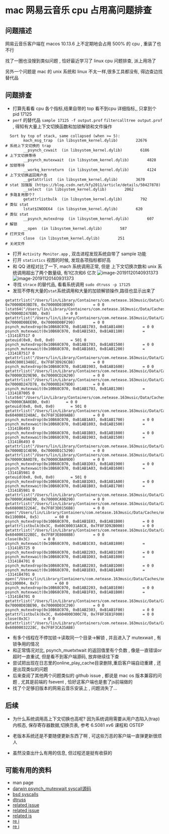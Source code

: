 # mac 网易云音乐 cpu 占用高问题排查

## 问题描述 

网易云音乐客户端在 macos 10.13.6 上不定期地会占用 500% 的 cpu , 重装了也不行

找了一圈也没搜到类似问题 , 恰好最近学习了 linux cpu 问题排查, 派上用场了

另外一个问题是 mac 的 unix 系统和 linux 不太一样,很多工具都没有, 得边查边找替代品

## 问题排查
- 打算先看看 cpu 各个指标,结果自带的 top 看不到cpu 详细指标,, 只拿到个 pid 17125
- `perf` 的替代品 `sample 17125 -f output.prof`  `filtercalltree output.prof` , 得知有大量上下文切换函数和加锁解锁和文件操作
  
```
  Sort by top of stack, same collapsed (when >= 5):
        mach_msg_trap  (in libsystem_kernel.dylib)        22676         # 系统上下文切换的 trap
        __psynch_cvwait  (in libsystem_kernel.dylib)        6186        # 上下文切换等待
        __psynch_mutexwait  (in libsystem_kernel.dylib)        4828     # 加锁等待
        __workq_kernreturn  (in libsystem_kernel.dylib)        4124     # 上下文切换返回用户态
        __getattrlist  (in libsystem_kernel.dylib)        3670          # stat 加强版 (https://blog.csdn.net/kfy2011/article/details/50427878)
        __select  (in libsystem_kernel.dylib)        2062               # 多路复用那个?
        getattrlistbulk  (in libsystem_kernel.dylib)        792         # 类似 stat
        lstat$INODE64  (in libsystem_kernel.dylib)        620           # 类似 stat
        __psynch_mutexdrop  (in libsystem_kernel.dylib)        607      # 解锁
        __open  (in libsystem_kernel.dylib)        587                  # 打开文件
        close  (in libsystem_kernel.dylib)        251                   # 关闭文件
```

- 打开 `Activity Monitor.app` , 双击进程发现系统自带了 sample 功能
- 打开 `statistics` 视图的时候, 发现各项指标都好高
- 和 QQ 进程对比了一下,  mach 系统调用正常, 但是 上下文切换次数和 unix 系统调用超出了两个数量级, 有1亿次和6 亿次
  ![image-20191120140931373](/img/neteas-many-syscall.png)
  ![image-20191120140931373](/img/qq-syscall.png)
- 寻找 `strace` 的替代品, 看看系统调用 `sudo dtruss -p 17125`
- 发现不停有大量的`stat`系统调用和大量的加锁解锁操作,路径也显示出来了
```
getattrlist("/Users/lin/Library/Containers/com.netease.163music/Data/Caches/online_play_cache\0", 0x70000D03BD78, 0x70000D03B9D0)		 = 0 0
lstat64("/Users/lin/Library/Containers/com.netease.163music/Data/Caches/online_play_cache\0", 0x70000D247EB0, 0x0)		 = 0 0
getattrlist("/Users/lin/Library/Containers/com.netease.163music/Data/Caches/online_play_cache\0", 0x70000D0BEE90, 0x70000D0BF290)		 = 0 0
psynch_mutexdrop(0x10B68C070, 0xB1AB1703, 0xB1AB1400)		 = 0 0
psynch_mutexwait(0x10B68C070, 0xB1AB1503, 0xB1AB1100)		 = -1314187517 0
geteuid(0x0, 0x0, 0x0)		 = 501 0
psynch_mutexdrop(0x10B68C070, 0xB1AB1703, 0xB1AB1500)		 = 0 0
psynch_mutexwait(0x10B68C070, 0xB1AB1603, 0xB1AB1200)		 = -1314187517 0
getattrlist("/Users/lin/Library/Containers/com.netease.163music/Data/Caches/online_play_cache\0", 0x60C0001348EC, 0x7F8F3D926CB8)		 = 0 0
psynch_mutexdrop(0x10B68C070, 0xB1AB1903, 0xB1AB1600)		 = 0 0
getattrlist("/Users/lin/Library/Containers/com.netease.163music/Data/Caches/online_play_cache\0", 0x70000CD29E90, 0x70000CD2A290)		 = 0 0
getattrlist("/Users/lin/Library/Containers/com.netease.163music/Data/Caches/online_play_cache\0", 0x70000D247D78, 0x70000D2479D0)		 = 0 0
psynch_mutexwait(0x10B68C070, 0xB1AB1703, 0xB1AB1300)		 = -1314187005 0
lstat64("/Users/lin/Library/Containers/com.netease.163music/Data/Caches/online_play_cache\0", 0x70000CBA0EB0, 0x0)		 = 0 0
geteuid(0x0, 0x0, 0x0)		 = 501 0
getattrlist("/Users/lin/Library/Containers/com.netease.163music/Data/Caches/online_play_cache\0", 0x6040003248AC, 0x7F8F3E809AB8)		 = 0 0
psynch_mutexdrop(0x10B68C070, 0xB1AB1A03, 0xB1AB1700)		 = 0 0
psynch_mutexwait(0x10B68C070, 0xB1AB1803, 0xB1AB1500)		 = -1314186493 0
psynch_mutexdrop(0x10B68C070, 0xB1AB1B03, 0xB1AB1800)		 = 0 0
psynch_mutexwait(0x10B68C070, 0xB1AB1903, 0xB1AB1500)		 = -1314186493 0
getattrlist("/Users/lin/Library/Containers/com.netease.163music/Data/Caches/online_play_cache\0", 0x70000D1C4E90, 0x70000D1C5290)		 = 0 0
getattrlist("/Users/lin/Library/Containers/com.netease.163music/Data/Caches/online_play_cache\0", 0x70000CBA0D78, 0x70000CBA09D0)		 = 0 0
psynch_mutexdrop(0x10B68C070, 0xB1AB1D03, 0xB1AB1900)		 = 0 0
psynch_mutexwait(0x10B68C070, 0xB1AB1A03, 0xB1AB1600)		 = -1314185981 0
geteuid(0x0, 0x0, 0x0)		 = 501 0
psynch_mutexdrop(0x10B68C070, 0xB1AB1D03, 0xB1AB1A00)		 = 0 0
psynch_mutexwait(0x10B68C070, 0xB1AB1B03, 0xB1AB1700)		 = -1314185981 0
getattrlist("/Users/lin/Library/Containers/com.netease.163music/Data/Caches/online_play_cache\0", 0x70000CA9AE90, 0x70000CA9B290)		 = 0 0
getattrlist("/Users/lin/Library/Containers/com.netease.163music/Data/Caches/online_play_cache\0", 0x60800032264C, 0x7F8F3D0156B8)		 = 0 0
open("/Users/lin/Library/Containers/com.netease.163music/Data/Caches/online_play_cache\0", 0x1100004, 0x5)		 = 60 0
psynch_mutexdrop(0x10B68C070, 0xB1AB1E03, 0xB1AB1B00)		 = 0 0
getattrlistbulk(0x3C, 0x60C00031A8C8, 0x7F8F3D92B000)		 = 0 0
getattrlist("/Users/lin/Library/Containers/com.netease.163music/Data/Caches/online_play_cache\0", 0x604000322BEC, 0x7F8F3E8088B8)		 = 0 0
close(0x3C)		 = 0 0
psynch_mutexwait(0x10B68C070, 0xB1AB1C03, 0xB1AB1800)		 = -1314185725 0
psynch_mutexdrop(0x10B68C070, 0xB1AB2203, 0xB1AB1C00)		 = 0 0
psynch_mutexwait(0x10B68C070, 0xB1AB1D03, 0xB1AB1800)		 = -1314184701 0
psynch_mutexdrop(0x10B68C070, 0xB1AB2203, 0xB1AB1D00)		 = 0 0
psynch_mutexwait(0x10B68C070, 0xB1AB1E03, 0xB1AB1A00)		 = -1314184701 0
open("/Users/lin/Library/Containers/com.netease.163music/Data/Caches/online_play_cache\0", 0x1100004, 0x7)		 = 60 0
psynch_mutexdrop(0x10B68C070, 0xB1AB2203, 0xB1AB1E00)		 = 0 0
psynch_mutexwait(0x10B68C070, 0xB1AB1F03, 0xB1AB1B00)		 = -1314184701 0
getattrlist("/Users/lin/Library/Containers/com.netease.163music/Data/Caches/online_play_cache\0", 0x70000D03BE90, 0x70000D03C290)		 = 0 0
psynch_mutexdrop(0x10B68C070, 0xB1AB2303, 0xB1AB1F00)		 = 0 0
getattrlistbulk(0x3C, 0x604000300C78, 0x7F8F3E81F000)		 = 0 0
close(0x3C)		 = 0 0
getattrlist("/Users/lin/Library/Containers/com.netease.163music/Data/Caches/online_play_cache\0", 0x60800032228C, 0x7F8F3CA35AB8)		
```

- 有多个线程在不停加锁->读取同一个目录->解锁 , 并且进入了 mutexwait , 有锁争用的情况
- 和正常情况对比, psynch_muetxtwait 的返回值里有个负数 , 像是一直错误or 超时一直重试, 但是看不到客户端源码, 放弃继续往下查
- 尝试把出现在日志里的online_play_cache目录删除,重启客户端自动重建 , 还是出现类似的问题
- 后来查阅了其他两个问题类似的 github issue , 都说是 mac os 版本兼容的问题 , 尤其是前端的 fsevent , 恰好这客户端也是套了js前端做的
- 找了个足够旧版本的网易云音乐安装上 , 问题消失了...

<!--

## 猜测

  `\0` 看着像 C 语言里的字符串结束符 , 应该不是这个问题
  可能是之前系统崩溃后,文件夹的权限变化了

这里还得继续深究下去啊 , 问题的原因是什么, 就这样删除了 , 刚才又出现同样的问题了
是崩溃导致的吗
-->


## 后续

- 为什么系统调用高上下文切换也高呢? 因为系统调用需要从用户态陷入(trap)内核态, 保存寄存器数据,切换页表, 参考 6.S081 xv6 课程和 OSTEP

- 老版本系统还是不要随便更新东西了啊 , 可这些万恶的客户端一直弹更新很烦人

- 虽然没查出什么有用的信息, 但过程还是挺有收获的

## 可能有用的资料

- man page
- [darwin psynch_mutexwait syscall源码](https://devyang.space/2020/03/25/%E6%B7%B1%E5%85%A5%E7%90%86%E8%A7%A3iOS%E4%B8%AD%E7%9A%84%E9%94%81/)
- [bsd syscalls](https://opensource.apple.com/source/xnu/xnu-1504.3.12/bsd/kern/syscalls.master)
- [dtruss](https://opensource.apple.com/source/dtrace/dtrace-147/DTTk/dtruss.auto.html)
- [related issue](https://gitlab.com/gitlab-org/gitlab-foss/-/issues/33886)
- [related issue](https://www.cnblogs.com/funkyRay/p/ios-di-ceng-yuan-li-qi-duo-xian-cheng-zhong.html)
- [related is](https://github.com/owncloud/client/issues/5699)
- [re i](https://www.virtualbox.org/ticket/18089?cversion=1&cnum_hist=18)
- [re i](https://hello-david.github.io/archives/952f054c.html)